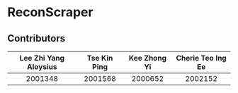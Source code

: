 # ReconScraper

## Contributors
| **Lee Zhi Yang Aloysius** | **Tse Kin Ping** | **Kee Zhong Yi** | **Cherie Teo Ing Ee** |
| :---: | :---: | :---: | :---: |
| 2001348 | 2001568 | 2000652 | 2002152 |
